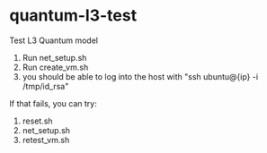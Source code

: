 quantum-l3-test
===============

Test L3 Quantum model

1) Run net\_setup.sh
2) Run create\_vm.sh
3) you should be able to log into the host with "ssh ubuntu@{ip} -i /tmp/id\_rsa"

If that fails, you can try:

1) reset.sh
2) net\_setup.sh
3) retest\_vm.sh

